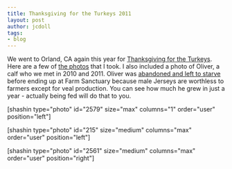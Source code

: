 ```yaml
---
title: Thanksgiving for the Turkeys 2011
layout: post
author: jcdoll
tags:
- blog
---
```


We went to Orland, CA again this year for [Thanksgiving for the Turkeys](http://www.farmsanctuary.org/farm/calendar/celebrations/ca.html). Here are a few of [the photos](http://picasaweb.google.com/jcdoll/ThanksgivingForTheTurkeys2011) that I took. I also included a photo of Oliver, a calf who we met in 2010 and 2011. Oliver was [abandoned and left to starve](http://www.farmsanctuary.org/rescue/rescues/2010/oliver.html) before ending up at Farm Sanctuary because male Jerseys are worthless to farmers except for veal production. You can see how much he grew in just a year - actually being fed will do that to you.

[shashin type="photo" id="2579" size="max" columns="1" order="user" position="left"]

[shashin type="photo" id="215" size="medium" columns="max" order="user" position="left"]

[shashin type="photo" id="2561" size="medium" columns="max" order="user" position="right"]
